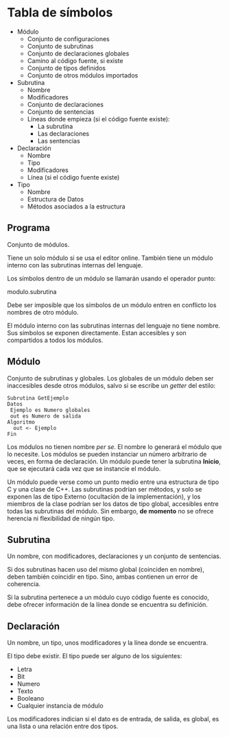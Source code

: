 # Tabla de símbolos

* Módulo
  * Conjunto de configuraciones
  * Conjunto de subrutinas
  * Conjunto de declaraciones globales
  * Camino al código fuente, si existe
  * Conjunto de tipos definidos
  * Conjunto de otros módulos importados
* Subrutina
  * Nombre
  * Modificadores
  * Conjunto de declaraciones
  * Conjunto de sentencias
  * Líneas donde empieza (si el código fuente existe):
    * La subrutina
    * Las declaraciones
    * Las sentencias
* Declaración
  * Nombre
  * Tipo
  * Modificadores
  * Línea (si el código fuente existe)
* Tipo
  * Nombre
  * Estructura de Datos
  * Métodos asociados a la estructura

## Programa

Conjunto de módulos.

Tiene un solo módulo si se usa el editor online.
También tiene un módulo interno con las subrutinas internas del lenguaje.

Los símbolos dentro de un módulo se llamarán usando el operador punto:

modulo.subrutina

Debe ser imposible que los símbolos de un módulo entren en conflicto los nombres de otro módulo.

El módulo interno con las subrutinas internas del lenguaje no tiene nombre. Sus símbolos se exponen directamente. Estan accesibles y son compartidos a todos los módulos.

## Módulo

Conjunto de subrutinas y globales. Los globales de un módulo deben ser inaccesibles desde otros módulos, salvo si se escribe un *getter* del estilo:

```
Subrutina GetEjemplo
Datos
 Ejemplo es Numero globales
 out es Numero de salida
Algoritmo
  out <- Ejemplo
Fin
```

Los módulos no tienen nombre *per se*. El nombre lo generará el módulo que lo necesite.
Los módulos se pueden instanciar un número arbitrario de veces, en forma de declaración.
Un módulo puede tener la subrutina **Inicio**, que se ejecutará cada vez que se instancie el módulo.

Un módulo puede verse como un punto medio entre una estructura de tipo C y una clase de C++. Las subrutinas podrían ser métodos, y solo se exponen las de tipo Externo (ocultación de la implementación), y los miembros de la clase podrían ser los datos de tipo global, accesibles entre todas las subrutinas del módulo. Sin embargo, **de momento** no se ofrece herencia ni flexibilidad de ningún tipo.

## Subrutina

Un nombre, con modificadores, declaraciones y un conjunto de sentencias.

Si dos subrutinas hacen uso del mismo global (coinciden en nombre), deben también coincidir en tipo. Sino, ambas contienen un error de coherencia.

Si la subrutina pertenece a un módulo cuyo código fuente es conocido, debe ofrecer información de la línea donde se encuentra su definición.

## Declaración

Un nombre, un tipo, unos modificadores y la línea donde se encuentra.

El tipo debe existir. El tipo puede ser alguno de los siguientes:

* Letra
* Bit
* Numero
* Texto
* Booleano
* Cualquier instancia de módulo

Los modificadores indician si el dato es de entrada, de salida, es global, es una lista o una relación entre dos tipos.
